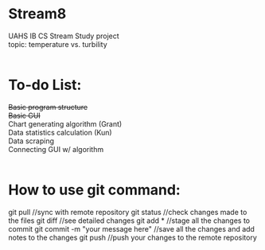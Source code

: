 # Stream8
UAHS IB CS Stream Study project <br />
topic: temperature vs. turbility <br /><br />


# To-do List:<br />
<del>  Basic program structure <br />
  Basic GUI<br /> </del> 
  Chart generating algorithm (Grant)<br />
  Data statistics calculation (Kun)<br />
  Data scraping<br />
  Connecting GUI w/ algorithm<br /><br />

# How to use git command:<br />
  git pull //sync with remote repository
  git status //check changes made to the files
  git diff //see detailed changes
  git add * //stage all the changes to commit
  git commit -m "your message here" //save all the changes and add notes to the changes
  git push //push your changes to the remote repository
